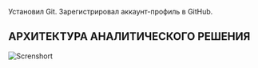 Установил Git. Зарегистрировал аккаунт-профиль в GitHub.

## АРХИТЕКТУРА АНАЛИТИЧЕСКОГО РЕШЕНИЯ

![Screnshort](https://github.com/brrndalex/Training/blob/main/DE-101/Module01/Архитектура.drawio)
